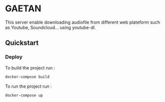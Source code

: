 # GAETAN

This server enable downloading audiofile from different web plateform such as Youtube, Soundcloud...
using youtube-dl.

## Quickstart

### Deploy
To build the project run :
```bash
docker-compose build
```

To run the project run :
```bash
docker-compose up
```
